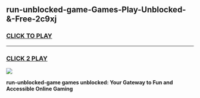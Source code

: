 
## run-unblocked-game-Games-Play-Unblocked-&-Free-2c9xj
<h3>
<a href="https://premium76.site?title=run-unblocked-game&ref=24A">CLICK TO PLAY</a></h3>
<hr>

<h3>
<a href="https://premium76.site?title=run-unblocked-game&ref=24A">CLICK 2 PLAY</a>
  
</h3>

<a href="https://premium76.site?title=run-unblocked-game&ref=24A"><img src="https://clearcache.store/games.png"></a>


**run-unblocked-game games unblocked: Your Gateway to Fun and Accessible Online Gaming**
